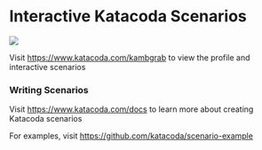 # Interactive Katacoda Scenarios

[![](http://shields.katacoda.com/katacoda/kambgrab/count.svg)](https://www.katacoda.com/kambgrab "Get your profile on Katacoda.com")

Visit https://www.katacoda.com/kambgrab to view the profile and interactive scenarios

### Writing Scenarios
Visit https://www.katacoda.com/docs to learn more about creating Katacoda scenarios

For examples, visit https://github.com/katacoda/scenario-example
